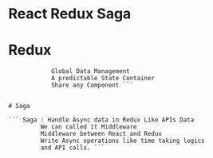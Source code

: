 # React Redux Saga

# Redux

``` Redux : Library for State Management
            Global Data Management
            A predictable State Container
            Share any Component ```
         

# Saga

``` Saga : Handle Async data in Redux Like APIs Data
         We can called it Middleware
         Middleware between React and Redux
         Write Async operations like time taking logics 
         and API calls. ```
